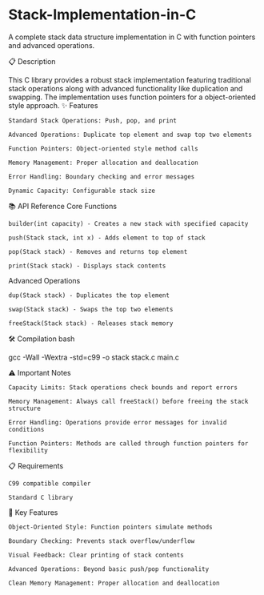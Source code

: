 # Stack-Implementation-in-C
A complete stack data structure implementation in C with function pointers and advanced operations.

📋 Description

This C library provides a robust stack implementation featuring traditional stack operations along with advanced functionality like duplication and swapping. The implementation uses function pointers for a object-oriented style approach.
✨ Features

    Standard Stack Operations: Push, pop, and print

    Advanced Operations: Duplicate top element and swap top two elements

    Function Pointers: Object-oriented style method calls

    Memory Management: Proper allocation and deallocation

    Error Handling: Boundary checking and error messages

    Dynamic Capacity: Configurable stack size

📚 API Reference
Core Functions

    builder(int capacity) - Creates a new stack with specified capacity

    push(Stack stack, int x) - Adds element to top of stack

    pop(Stack stack) - Removes and returns top element

    print(Stack stack) - Displays stack contents

Advanced Operations

    dup(Stack stack) - Duplicates the top element

    swap(Stack stack) - Swaps the top two elements

    freeStack(Stack stack) - Releases stack memory

🛠️ Compilation
bash

gcc -Wall -Wextra -std=c99 -o stack stack.c main.c

⚠️ Important Notes

    Capacity Limits: Stack operations check bounds and report errors

    Memory Management: Always call freeStack() before freeing the stack structure

    Error Handling: Operations provide error messages for invalid conditions

    Function Pointers: Methods are called through function pointers for flexibility

📋 Requirements

    C99 compatible compiler

    Standard C library

🔄 Key Features

    Object-Oriented Style: Function pointers simulate methods

    Boundary Checking: Prevents stack overflow/underflow

    Visual Feedback: Clear printing of stack contents

    Advanced Operations: Beyond basic push/pop functionality

    Clean Memory Management: Proper allocation and deallocation
